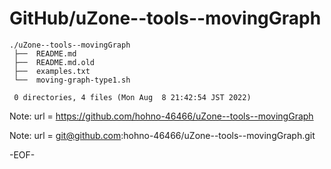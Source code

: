 # GitHub/uZone--tools--movingGraph

    ./uZone--tools--movingGraph
     ├──  README.md
     ├──  README.md.old
     ├──  examples.txt
     └──  moving-graph-type1.sh
     
     0 directories, 4 files (Mon Aug  8 21:42:54 JST 2022)


Note: url = https://github.com/hohno-46466/uZone--tools--movingGraph

Note: url = git@github.com:hohno-46466/uZone--tools--movingGraph.git

-EOF-
